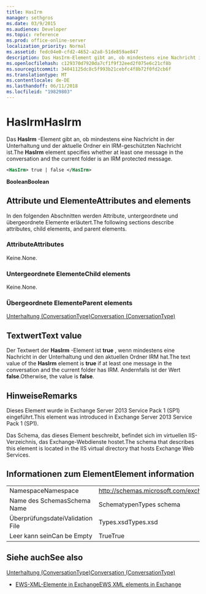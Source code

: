 ```yaml
---
title: HasIrm
manager: sethgros
ms.date: 03/9/2015
ms.audience: Developer
ms.topic: reference
ms.prod: office-online-server
localization_priority: Normal
ms.assetid: fedc04e0-cfd2-4652-a2a8-51de859ae847
description: Das HasIrm-Element gibt an, ob mindestens eine Nachricht in der Unterhaltung und der aktuelle Ordner ein IRM-geschützten Nachricht ist.
ms.openlocfilehash: c129370d7920da7cf1f9f32eed2f075e6c21cf8b
ms.sourcegitcommit: 34041125dc8c5f993b21cebfc4f8b72f0fd2cb6f
ms.translationtype: MT
ms.contentlocale: de-DE
ms.lasthandoff: 06/11/2018
ms.locfileid: "19829803"
---
```

# <a name="hasirm"></a><span data-ttu-id="105e6-103">HasIrm</span><span class="sxs-lookup"><span data-stu-id="105e6-103">HasIrm</span></span>

<span data-ttu-id="105e6-104">Das **HasIrm** -Element gibt an, ob mindestens eine Nachricht in der Unterhaltung und der aktuelle Ordner ein IRM-geschützten Nachricht ist.</span><span class="sxs-lookup"><span data-stu-id="105e6-104">The **HasIrm** element specifies whether at least one message in the conversation and the current folder is an IRM protected message.</span></span> 
  
```XML
<HasIrm> true | false </HasIrm>
```

 <span data-ttu-id="105e6-105">**Boolean**</span><span class="sxs-lookup"><span data-stu-id="105e6-105">**Boolean**</span></span>
## <a name="attributes-and-elements"></a><span data-ttu-id="105e6-106">Attribute und Elemente</span><span class="sxs-lookup"><span data-stu-id="105e6-106">Attributes and elements</span></span>

<span data-ttu-id="105e6-107">In den folgenden Abschnitten werden Attribute, untergeordnete und übergeordnete Elemente erläutert.</span><span class="sxs-lookup"><span data-stu-id="105e6-107">The following sections describe attributes, child elements, and parent elements.</span></span>
  
### <a name="attributes"></a><span data-ttu-id="105e6-108">Attribute</span><span class="sxs-lookup"><span data-stu-id="105e6-108">Attributes</span></span>

<span data-ttu-id="105e6-109">Keine.</span><span class="sxs-lookup"><span data-stu-id="105e6-109">None.</span></span>
  
### <a name="child-elements"></a><span data-ttu-id="105e6-110">Untergeordnete Elemente</span><span class="sxs-lookup"><span data-stu-id="105e6-110">Child elements</span></span>

<span data-ttu-id="105e6-111">Keine.</span><span class="sxs-lookup"><span data-stu-id="105e6-111">None.</span></span>
  
### <a name="parent-elements"></a><span data-ttu-id="105e6-112">Übergeordnete Elemente</span><span class="sxs-lookup"><span data-stu-id="105e6-112">Parent elements</span></span>

[<span data-ttu-id="105e6-113">Unterhaltung (ConversationType)</span><span class="sxs-lookup"><span data-stu-id="105e6-113">Conversation (ConversationType)</span></span>](conversation-conversationtype.md)
  
## <a name="text-value"></a><span data-ttu-id="105e6-114">Textwert</span><span class="sxs-lookup"><span data-stu-id="105e6-114">Text value</span></span>

<span data-ttu-id="105e6-115">Der Textwert der **HasIrm** -Element ist **true** , wenn mindestens eine Nachricht in der Unterhaltung und den aktuellen Ordner IRM hat.</span><span class="sxs-lookup"><span data-stu-id="105e6-115">The text value of the **HasIrm** element is **true** if at least one message in the conversation and the current folder has IRM.</span></span> <span data-ttu-id="105e6-116">Andernfalls ist der Wert **false**.</span><span class="sxs-lookup"><span data-stu-id="105e6-116">Otherwise, the value is **false**.</span></span>
  
## <a name="remarks"></a><span data-ttu-id="105e6-117">Hinweise</span><span class="sxs-lookup"><span data-stu-id="105e6-117">Remarks</span></span>

<span data-ttu-id="105e6-118">Dieses Element wurde in Exchange Server 2013 Service Pack 1 (SP1) eingeführt.</span><span class="sxs-lookup"><span data-stu-id="105e6-118">This element was introduced in Exchange Server 2013 Service Pack 1 (SP1).</span></span>
  
<span data-ttu-id="105e6-119">Das Schema, das dieses Element beschreibt, befindet sich im virtuellen IIS-Verzeichnis, das Exchange-Webdienste hostet.</span><span class="sxs-lookup"><span data-stu-id="105e6-119">The schema that describes this element is located in the IIS virtual directory that hosts Exchange Web Services.</span></span>
  
## <a name="element-information"></a><span data-ttu-id="105e6-120">Informationen zum Element</span><span class="sxs-lookup"><span data-stu-id="105e6-120">Element information</span></span>

|||
|:-----|:-----|
|<span data-ttu-id="105e6-121">Namespace</span><span class="sxs-lookup"><span data-stu-id="105e6-121">Namespace</span></span>  <br/> |http://schemas.microsoft.com/exchange/services/2006/types  <br/> |
|<span data-ttu-id="105e6-122">Name des Schemas</span><span class="sxs-lookup"><span data-stu-id="105e6-122">Schema Name</span></span>  <br/> |<span data-ttu-id="105e6-123">Schematypen</span><span class="sxs-lookup"><span data-stu-id="105e6-123">Types schema</span></span>  <br/> |
|<span data-ttu-id="105e6-124">Überprüfungsdatei</span><span class="sxs-lookup"><span data-stu-id="105e6-124">Validation File</span></span>  <br/> |<span data-ttu-id="105e6-125">Types.xsd</span><span class="sxs-lookup"><span data-stu-id="105e6-125">Types.xsd</span></span>  <br/> |
|<span data-ttu-id="105e6-126">Leer kann sein</span><span class="sxs-lookup"><span data-stu-id="105e6-126">Can be Empty</span></span>  <br/> |<span data-ttu-id="105e6-127">True</span><span class="sxs-lookup"><span data-stu-id="105e6-127">True</span></span>  <br/> |
   
## <a name="see-also"></a><span data-ttu-id="105e6-128">Siehe auch</span><span class="sxs-lookup"><span data-stu-id="105e6-128">See also</span></span>



[<span data-ttu-id="105e6-129">Unterhaltung (ConversationType)</span><span class="sxs-lookup"><span data-stu-id="105e6-129">Conversation (ConversationType)</span></span>](conversation-conversationtype.md)


- [<span data-ttu-id="105e6-130">EWS-XML-Elemente in Exchange</span><span class="sxs-lookup"><span data-stu-id="105e6-130">EWS XML elements in Exchange</span></span>](ews-xml-elements-in-exchange.md)

